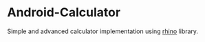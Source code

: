 # Android-Calculator
Simple and advanced calculator implementation using [rhino](https://github.com/brionmario/rhino-library-android/tree/master) library.
